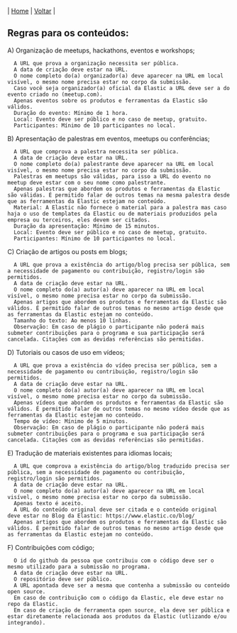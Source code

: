 | [Home](https://elastic.github.io/Elastic-Contributor-Program/) | [Voltar](https://elastic.github.io/Elastic-Contributor-Program/brazil) |

## Regras para os conteúdos: ##

A) Organização de meetups, hackathons, eventos e workshops;

      A URL que prova a organização necessita ser pública.
      A data de criação deve estar na URL.
      O nome completo do(a) organizador(a) deve aparecer na URL em local visível, o mesmo nome precisa estar no corpo da submissão.
      Caso você seja organizador(a) oficial da Elastic a URL deve ser a do evento criado no (meetup.com).
      Apenas eventos sobre os produtos e ferramentas da Elastic são válidos.
      Duração do evento: Mínimo de 1 hora.
      Local: Evento deve ser público e no caso de meetup, gratuito.
      Participantes: Mínimo de 10 participantes no local.

B) Apresentação de palestras em eventos, meetups ou conferências;

      A URL que comprova a palestra necessita ser pública.
      A data de criação deve estar na URL.
      O nome completo do(a) palestrante deve aparecer na URL em local visível, o mesmo nome precisa estar no corpo da submissão.
      Palestras em meetups são válidas, para isso a URL do evento no meetup deve estar com o seu nome como palestrante.
      Apenas palestras que abordem os produtos e ferramentas da Elastic são válidas. É permitido falar de outros temas na mesma palestra desde que as ferramentas da Elastic estejam no conteúdo.
      Material: A Elastic não fornece o material para a palestra mas caso haja o uso de templates da Elastic ou de materiais produzidos pela empresa ou terceiros, eles devem ser citados.
      Duração da apresentação: Mínimo de 15 minutos.
      Local: Evento deve ser público e no caso de meetup, gratuito.
      Participantes: Mínimo de 10 participantes no local.

C) Criação de artigos ou posts em blogs;

      A URL que prova a existência do artigo/blog precisa ser pública, sem a necessidade de pagamento ou contribuição, registro/login são permitidos.
      A data de criação deve estar na URL.
      O nome completo do(a) autor(a) deve aparecer na URL em local visível, o mesmo nome precisa estar no corpo da submissão.
      Apenas artigos que abordem os produtos e ferramentas da Elastic são válidos. É permitido falar de outros temas no mesmo artigo desde que as ferramentas da Elastic estejam no conteúdo.
      Tamanho do texto: Ao menos 10 linhas.
      Observação: Em caso de plágio o participante não poderá mais submeter contribuições para o programa e sua participação será cancelada. Citações com as devidas referências são permitidas.  

D) Tutoriais ou casos de uso em vídeos;

      A URL que prova a existência do vídeo precisa ser pública, sem a necessidade de pagamento ou contribuição, registro/login são permitidos.
      A data de criação deve estar na URL.
      O nome completo do(a) autor(a) deve aparecer na URL em local visível, o mesmo nome precisa estar no corpo da submissão.
      Apenas vídeos que abordem os produtos e ferramentas da Elastic são válidos. É permitido falar de outros temas no mesmo vídeo desde que as ferramentas da Elastic estejam no conteúdo.
      Tempo de vídeo: Mínimo de 5 minutos.
      Observação: Em caso de plágio o participante não poderá mais submeter contribuições para o programa e sua participação será cancelada. Citações com as devidas referências são permitidas. 

E) Tradução de materiais existentes para idiomas locais;

      A URL que comprova a existência do artigo/blog traduzido precisa ser pública, sem a necessidade de pagamento ou contribuição, registro/login são permitidos.
      A data de criação deve estar na URL.
      O nome completo do(a) autor(a) deve aparecer na URL em local visível, o mesmo nome precisa estar no corpo da submissão.
      Apenas texto é aceito.
      A URL do conteúdo original deve ser citada e o conteúdo original deve estar no Blog da Elastic: https://www.elastic.co/blog/
      Apenas artigos que abordem os produtos e ferramentas da Elastic são válidos. É permitido falar de outros temas no mesmo artigo desde que as ferramentas da Elastic estejam no conteúdo.

F) Contribuições com código;

      O id do github da pessoa que contribuiu com o código deve ser o mesmo utilizado para a submissão no programa.
      A data de criação deve estar na URL.
      O repositório deve ser público.
      A URL apontada deve ser a mesma que contenha a submissão ou conteúdo open source.
      Em caso de contribuição com o código da Elastic, ele deve estar no repo da Elastic.
      Em caso de criação de ferramenta open source, ela deve ser pública e estar diretamente relacionada aos produtos da Elastic (utlizando e/ou integrando).

